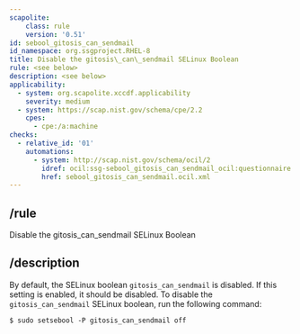 ```yaml
---
scapolite:
    class: rule
    version: '0.51'
id: sebool_gitosis_can_sendmail
id_namespace: org.ssgproject.RHEL-8
title: Disable the gitosis\_can\_sendmail SELinux Boolean
rule: <see below>
description: <see below>
applicability:
  - system: org.scapolite.xccdf.applicability
    severity: medium
  - system: https://scap.nist.gov/schema/cpe/2.2
    cpes:
      - cpe:/a:machine
checks:
  - relative_id: '01'
    automations:
      - system: http://scap.nist.gov/schema/ocil/2
        idref: ocil:ssg-sebool_gitosis_can_sendmail_ocil:questionnaire:1
        href: sebool_gitosis_can_sendmail.ocil.xml
---
```



## /rule

Disable the gitosis\_can\_sendmail SELinux Boolean

## /description

By
default, the SELinux boolean `gitosis_can_sendmail` is disabled. If this
setting is enabled, it should be disabled. To disable the
`gitosis_can_sendmail` SELinux boolean, run the following command:

``` 
$ sudo setsebool -P gitosis_can_sendmail off
```
